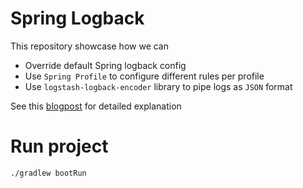 # Spring Logback

This repository showcase how we can

- Override default Spring logback config
- Use `Spring Profile` to configure different rules per profile
- Use `logstash-logback-encoder` library to pipe logs as `JSON` format

See this [blogpost](https://bwgjoseph.com/how-to-configure-spring-logback-to-pipe-logs-to-different-appenders-using-profile-specific-configuration-extension) for detailed explanation

# Run project

```sh
./gradlew bootRun
```